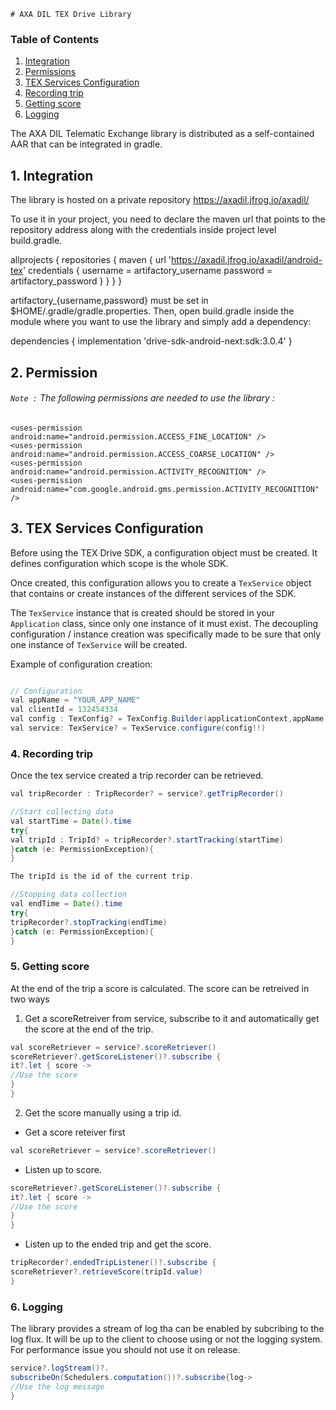     # AXA DIL TEX Drive Library

### Table of Contents

1. [Integration](#integration)
2. [Permissions](#Permission)
3. [TEX Services Configuration](#configuration)
4. [Recording trip](#recording-trip)
5. [Getting score](getting-score)
6. [Logging](#logging)


The AXA DIL Telematic Exchange library is distributed as a self-contained AAR that can be integrated in gradle.

## 1. Integration

The library is hosted on a private repository https://axadil.jfrog.io/axadil/

To use it in your project, you need to declare the maven url that points to the repository address 
along with the credentials inside project level build.gradle.

allprojects {
repositories {
            maven {
                url 'https://axadil.jfrog.io/axadil/android-tex'
                credentials {
                    username = artifactory_username
                    password = artifactory_password
                }
            }
        }
    }  


artifactory_{username,password} must be set in $HOME/.gradle/gradle.properties.
Then, open build.gradle inside the module where you want to use the library and simply add a dependency:

dependencies {
implementation 'drive-sdk-android-next:sdk:3.0.4'
}



## 2. Permission
###### `Note :`  The following permissions are needed to use the library :

    <uses-permission android:name="android.permission.ACCESS_FINE_LOCATION" />
    <uses-permission android:name="android.permission.ACCESS_COARSE_LOCATION" />
    <uses-permission android:name="android.permission.ACTIVITY_RECOGNITION" />
    <uses-permission android:name="com.google.android.gms.permission.ACTIVITY_RECOGNITION" />
## 3. TEX Services Configuration

Before using the TEX Drive SDK, a configuration object must be created. 
It defines configuration which scope is the whole SDK.

Once created, this configuration allows you to create a `TexService` object that contains or create instances of the different services of the SDK.

The `TexService` instance that is created should be stored in your `Application`
class, since only one instance of it must exist. 
The decoupling configuration / instance creation was specifically made to be sure that only one instance of `TexService` will be created.

Example of configuration creation:
```java

// Configuration
val appName = "YOUR_APP_NAME"
val clientId = 132454334
val config : TexConfig? = TexConfig.Builder(applicationContext,appName,clientId).enableTrackers().platformHost(Platform.PREPROD).build()
val service: TexService? = TexService.configure(config!!)
```

### 4. Recording trip
Once the tex service created a trip recorder can be retrieved.
```java
val tripRecorder : TripRecorder? = service?.getTripRecorder()

//Start collecting data
val startTime = Date().time
try{
val tripId : TripId? = tripRecorder?.startTracking(startTime)
}catch (e: PermissionException){
}

The tripId is the id of the current trip.

//Stopping data collection
val endTime = Date().time
try{
tripRecorder?.stopTracking(endTime)
}catch (e: PermissionException){
}
```


### 5. Getting score
At the end of the trip a score is calculated. The score can be retreived in two ways
1. Get a scoreRetreiver from service, subscribe to it and automatically get the score at the end of the trip.
```java
val scoreRetriever = service?.scoreRetriever()
scoreRetriever?.getScoreListener()?.subscribe {
it?.let { score ->
//Use the score
}
}
```
2. Get the score manually using a trip id.
* Get a score reteiver first 
```java
val scoreRetriever = service?.scoreRetriever()
```
* Listen up to score.
```java
scoreRetriever?.getScoreListener()?.subscribe {
it?.let { score ->
//Use the score
}
}
```
* Listen up to the ended trip and get the score.
```java
tripRecorder?.endedTripListener()?.subscribe {
scoreRetriever?.retrieveScore(tripId.value)
}
```
### 6. Logging
The library provides a stream of log tha can be enabled by subcribing to the log flux.
It will be up to the client to choose using or not the logging system. For performance issue you should not use it on release.
```java
service?.logStream()?.
subscribeOn(Schedulers.computation())?.subscribe{log->
//Use the log message
}
```
